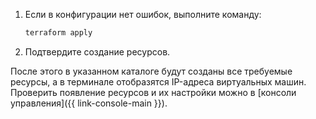 1. Если в конфигурации нет ошибок, выполните команду:

   ```bash
   terraform apply
   ```

1. Подтвердите создание ресурсов.

После этого в указанном каталоге будут созданы все требуемые ресурсы, а в терминале отобразятся IP-адреса виртуальных машин. Проверить появление ресурсов и их настройки можно в [консоли управления]({{ link-console-main }}).